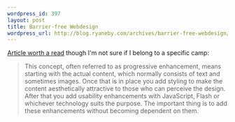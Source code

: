 ```yaml
--- 
wordpress_id: 397
layout: post
title: Barrier-free Webdesign
wordpress_url: http://blog.ryaneby.com/archives/barrier-free-webdesign/
---
```

<a href="http://www.456bereastreet.com/archive/200610/barrierfree_web_design_aka_web_accessibility_20/">Article worth a read</a> though I'm not sure if I belong to a specific camp:

<blockquote>This concept, often referred to as progressive enhancement, means starting with the actual content, which normally consists of text and sometimes images. Once that is in place you add styling to make the content aesthetically attractive to those who can perceive the design. After that you add usability enhancements with JavaScript, Flash or whichever technology suits the purpose. The important thing is to add these enhancements without becoming dependent on them.</blockquote>
